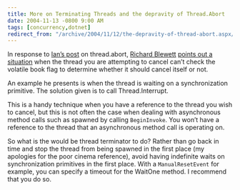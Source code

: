 ```yaml
---
title: More on Terminating Threads and the depravity of Thread.Abort
date: 2004-11-13 -0800 9:00 AM
tags: [concurrency,dotnet]
redirect_from: "/archive/2004/11/12/the-depravity-of-thread-abort.aspx/"
---
```


In response to [Ian’s
post](http://www.interact-sw.co.uk/iangblog/2004/11/12/cancellation "Ian Griffiths")
on thread.abort, [Richard
Blewett](http://www.dotnetconsult.co.uk/weblog/ "Richard Blewett's blog")
[points out a
situation](http://www.dotnetconsult.co.uk/weblog/permalink.aspx/4f52c396-1b0d-4419-8871-6ca6992460ca "Ian on Thread.Abort and a Comment")
when the thread you are attempting to cancel can’t check the volatile
book flag to determine whether it should cancel itself or not.

An example he presents is when the thread is waiting on a
synchronization primitive. The solution given is to call
Thread.Interrupt.

This is a handy technique when you have a reference to the thread you
wish to cancel, but this is not often the case when dealing with
asynchronous method calls such as spawned by calling `BeginInvoke`. You
won’t have a reference to the thread that an asynchronous method call is
operating on.

So what is the would be thread terminator to do? Rather than go back in
time and stop the thread from being spawned in the first place (my
apologies for the poor cinema reference), avoid having indefinite waits
on synchronization primitives in the first place. With a
`ManualResetEvent` for example, you can specify a timeout for the
WaitOne method. I recommend that you do so.

